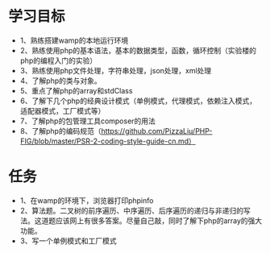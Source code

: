 # 学习目标 
- 1、熟练搭建wamp的本地运行环境
- 2、熟练使用php的基本语法，基本的数据类型，函数，循环控制（实验楼的php的编程入门的实验）
- 3、熟练使用php文件处理，字符串处理，json处理，xml处理
- 4、了解php的类与对象。
- 5、重点了解php的array和stdClass
- 6、了解下几个php的经典设计模式（单例模式，代理模式，依赖注入模式，适配器模式，工厂模式等）
- 7、了解php的包管理工具composer的用法
- 8、了解php的编码规范（https://github.com/PizzaLiu/PHP-FIG/blob/master/PSR-2-coding-style-guide-cn.md）



# 任务
- 1、在wamp的环境下，浏览器打印phpinfo
- 2、算法题。二叉树的前序遍历、中序遍历、后序遍历的递归与非递归的写法。这道题应该网上有很多答案。尽量自己敲，同时了解下php的array的强大功能。
- 3、写一个单例模式和工厂模式











